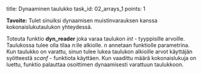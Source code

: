 title: Dynaaminen taulukko
task_id: 02_arrays_1
points: 1

**Tavoite:** Tulet sinuiksi dynaamisen muistinvarauksen kanssa kokonaislukutaulukon yhteydessä.

Toteuta funktio **dyn_reader** joka varaa taulukon _int_ - tyyppisille arvoille. Taulukossa tulee olla tilaa _n_:lle alkiolle. _n_ annetaan funktiolle parametrina. Kun taulukko on varattu, sinun tulee lukea taulukon alkioille arvot käyttäjän syötteestä _scanf_ - funktiota käyttäen. Kun vaadittu määrä kokonaislukuja on luettu, funktio palauttaa osoittimen dynaamisesti varattuun taulukkoon.
